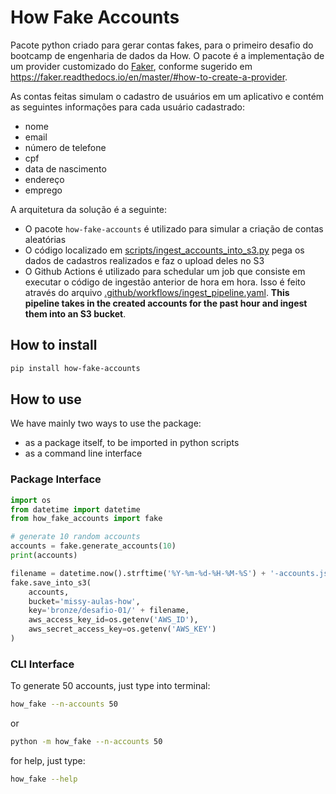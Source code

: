 # How Fake Accounts

Pacote python criado para gerar contas fakes, para o primeiro desafio do bootcamp de engenharia de dados da How. O pacote é a implementação de um provider customizado do [Faker](https://faker.readthedocs.io/en/master/#), conforme sugerido em https://faker.readthedocs.io/en/master/#how-to-create-a-provider.

As contas feitas simulam o cadastro de usuários em um aplicativo e contém as seguintes informações para cada usuário cadastrado:

- nome
- email
- número de telefone
- cpf
- data de nascimento
- endereço
- emprego

A arquitetura da solução é a seguinte:
- O pacote `how-fake-accounts` é utilizado para simular a criação de contas aleatórias
- O código localizado em [scripts/ingest_accounts_into_s3.py](scripts/ingest_accounts_into_s3.py) pega os dados de cadastros realizados e faz o upload deles no S3
- O Github Actions é utilizado para schedular um job que consiste em executar o código de ingestão anterior de hora em hora. Isso é feito através do arquivo [.github/workflows/ingest_pipeline.yaml](.github/workflows/ingest_pipeline.yaml). **This pipeline takes in the created accounts for the past hour and ingest them into an S3 bucket**. 

## How to install

```bash
pip install how-fake-accounts
```

## How to use

We have mainly two ways to use the package:
- as a package itself, to be imported in python scripts
- as a command line interface

### Package Interface

```python
import os
from datetime import datetime
from how_fake_accounts import fake

# generate 10 random accounts
accounts = fake.generate_accounts(10)
print(accounts)

filename = datetime.now().strftime('%Y-%m-%d-%H-%M-%S') + '-accounts.json'
fake.save_into_s3(
    accounts,
    bucket='missy-aulas-how',
    key='bronze/desafio-01/' + filename,
    aws_access_key_id=os.getenv('AWS_ID'),
    aws_secret_access_key=os.getenv('AWS_KEY')
)
```


### CLI Interface

To generate 50 accounts, just type into terminal:

```bash
how_fake --n-accounts 50
```
or
```bash
python -m how_fake --n-accounts 50
```

for help, just type:

```bash
how_fake --help
```
